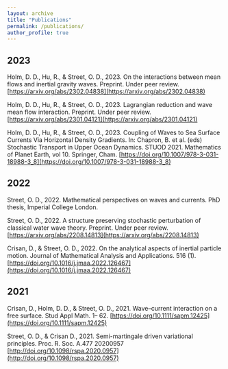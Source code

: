 ```yaml
---
layout: archive
title: "Publications"
permalink: /publications/
author_profile: true
---
```


## 2023

Holm, D. D., Hu, R., & Street, O. D., 2023. On the interactions between mean flows and inertial gravity waves. Preprint. Under peer review. [https://arxiv.org/abs/2302.04838](https://arxiv.org/abs/2302.04838)

Holm, D. D., Hu, R., & Street, O. D., 2023. Lagrangian reduction and wave mean flow interaction. Preprint. Under peer review. [https://arxiv.org/abs/2301.04121](https://arxiv.org/abs/2301.04121)

Holm, D. D., Hu, R., & Street, O. D., 2023. Coupling of Waves to Sea Surface Currents Via Horizontal Density Gradients. In: Chapron, B. et al. (eds) Stochastic Transport in Upper Ocean Dynamics. STUOD 2021. Mathematics of Planet Earth, vol 10. Springer, Cham. [https://doi.org/10.1007/978-3-031-18988-3_8](https://doi.org/10.1007/978-3-031-18988-3_8)

## 2022

Street, O. D., 2022. Mathematical perspectives on waves and currents. PhD thesis, Imperial College London.

Street, O. D., 2022. A structure preserving stochastic perturbation of classical water wave theory. Preprint. Under peer review. [https://arxiv.org/abs/2208.14813](https://arxiv.org/abs/2208.14813)

Crisan, D., & Street, O. D., 2022. On the analytical aspects of inertial particle motion. Journal of Mathematical Analysis and Applications. 516 (1). [https://doi.org/10.1016/j.jmaa.2022.126467](https://doi.org/10.1016/j.jmaa.2022.126467)

## 2021

Crisan, D., Holm, D. D., & Street, O. D., 2021. Wave–current interaction on a free surface. Stud Appl Math. 1– 62. [https://doi.org/10.1111/sapm.12425](https://doi.org/10.1111/sapm.12425)

Street, O. D., & Crisan D., 2021. Semi-martingale driven variational principles. Proc. R. Soc. A.477 20200957 [http://doi.org/10.1098/rspa.2020.0957](http://doi.org/10.1098/rspa.2020.0957)
